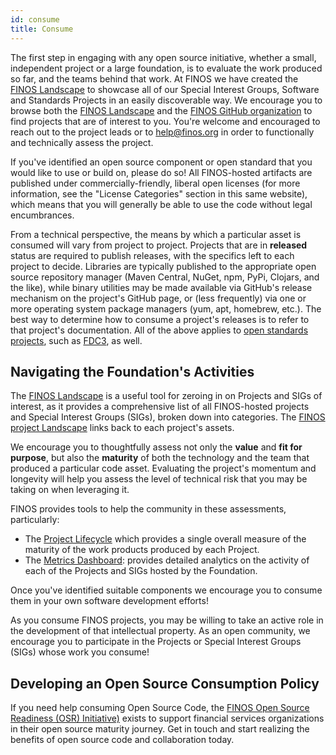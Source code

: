 ```yaml
---
id: consume
title: Consume
---
```


The first step in engaging with any open source initiative, whether a small, independent project or a large foundation, is to evaluate the work produced so far, and the teams behind that work. At FINOS we have created the [FINOS Landscape](https://landscape.finos.org) to showcase all of our Special Interest Groups, Software and Standards Projects in an easily discoverable way. We encourage you to browse both the [FINOS Landscape](https://landscape.finos.org) and the [FINOS GitHub organization](https://github.com/finos) to find projects that are of interest to you. You're welcome and encouraged to reach out to the project leads or to [help@finos.org](mailto:help@finos.org) in order to functionally and technically assess the project.

If you've identified an open source component or open standard that you would like to use or build on, please do so! All FINOS-hosted artifacts are published under commercially-friendly, liberal open licenses (for more information, see the "License Categories" section in this same website), which means that you will generally be able to use the code without legal encumbrances.

From a technical perspective, the means by which a particular asset is consumed will vary from project to project. Projects that are in **released** status are required to publish releases, with the specifics left to each project to decide. Libraries are typically published to the appropriate open source repository manager (Maven Central, NuGet, npm, PyPi, Clojars, and the like), while binary utilities may be made available via GitHub's release mechanism on the project's GitHub page, or (less frequently) via one or more operating system package managers (yum, apt, homebrew, etc.). The best way to determine how to consume a project's releases is to refer to that project's documentation. All of the above applies to [open standards projects](/docs/governance/Standards-Projects/intro), such as [FDC3](https://fdc3.finos.org), as well. 

## Navigating the Foundation's Activities
The [FINOS Landscape](https://landscape.finos.org) is a useful tool for zeroing in on Projects and SIGs of interest, as it provides a comprehensive list of all FINOS-hosted projects and Special Interest Groups (SIGs), broken down into categories. The [FINOS project Landscape](https://landscape.finos.org) links back to each project's assets.

We encourage you to thoughtfully assess not only the **value** and **fit for purpose**, but also the **maturity** of both the technology and the team that produced a particular code asset. Evaluating the project's momentum and longevity will help you assess the level of technical risk that you may be taking on when leveraging it.

FINOS provides tools to help the community in these assessments, particularly:

- The [Project Lifecycle](/docs/governance/Software-Projects/project-lifecycle) which provides a single overall measure of the maturity of the work products produced by each Project.
- The [Metrics Dashboard](https://metrics.finos.org): provides detailed analytics on the activity of each of the Projects and SIGs hosted by the Foundation.

Once you've identified suitable components we encourage you to consume them in your own software development efforts!

As you consume FINOS projects, you may be willing to take an active role in the development of that intellectual property. As an open community, we encourage you to participate in the Projects or Special Interest Groups (SIGs) whose work you consume!

## Developing an Open Source Consumption Policy
If you need help consuming Open Source Code, the [FINOS Open Source Readiness (OSR) Initiative)](https://www.finos.org/open-source-readiness) exists to support financial services organizations in their open source maturity journey. Get in touch and start realizing the benefits of open source code and collaboration today. 
